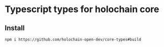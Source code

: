 # Typescript types for holochain core

## Install

```
npm i https://github.com/holochain-open-dev/core-types#build
```
